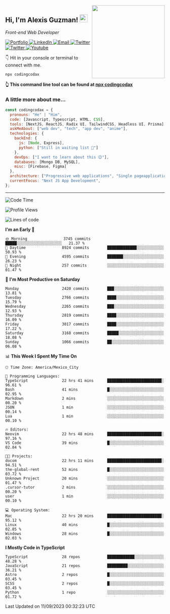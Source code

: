 <img align='right' src="https://media.giphy.com/media/M9gbBd9nbDrOTu1Mqx/giphy.gif" width="230">
<h2>Hi, I'm Alexis Guzman! <img src="https://media.giphy.com/media/hvRJCLFzcasrR4ia7z/giphy.gif" width="25px"></h2>
<p><em>Front-end Web Developer</em></p>

<p>
  <a href='https://www.codingcodax.dev' target='_blank'>
    <img alt='Portfolio' src='https://img.shields.io/badge/Portfolio-black?logo=vercel&style=flat-square'>
  </a>
  <a href='https://linkedin.com/in/codingcodax' target='_blank'>
    <img alt='LinkedIn' src='https://img.shields.io/badge/LinkedIn-black?logo=LinkedIn&style=flat-square'>
  </a>
  <a href='mailto:codingcodax@gmail.com' target='_blank'>
    <img alt='Email' src='https://img.shields.io/badge/Email-black?logo=Gmail&style=flat-square'>
  </a>
  <a href='https://twitter.com/codingcodax' target='_blank'>
    <img alt='Twitter' src='https://img.shields.io/badge/Twitter-black?logo=Twitter&style=flat-square'>
  </a>
  <a href='https://www.instagram.com/codingcodax' target='_blank'>
    <img alt='Twitter' src='https://img.shields.io/badge/Instagram-black?logo=Instagram&style=flat-square'>
  </a>
  <a href='https://www.youtube.com/@codingcodax' target='_blank'>
    <img alt='Youtube' src='https://img.shields.io/badge/YouTube-black?logo=Youtube&style=flat-square'>
  </a>
</p>

👇 Hit in your console or terminal to connect with me.

```bash
npx codingcodax 
```
**👆 This command line tool can be found at [npx codingcodax](https://github.com/codingcodax/npx-codingcodax)**

<h3>A little more about me...</h3>

```javascript
const codingcodax = {
  pronouns: "He" | "Him",
  code: [Javascript, Typescript, HTML, CSS],
  tools: [NextJS, ReactJS, Radix UI, TailwindCSS, Headless UI, Prisma],
  askMeAbout: ["web dev", "tech", "app dev", "anime"],
  technologies: {
    backEnd: {
      js: [Node, Express],
      python: ["Still in waiting list 🥲"]
    },
    devOps: ["I want to learn about this 😊"],
    databases: [Mongo DB, MySQL],
    misc: [Firebase, Figma]
  },
  architecture: ["Progressive web applications", "Single pageapplications"],
  currentFocus: "Next JS App Development",
};
```

---

<!--START_SECTION:waka-->
![Code Time](http://img.shields.io/badge/Code%20Time-1%2C723%20hrs%2015%20mins-blue)

![Profile Views](http://img.shields.io/badge/Profile%20Views-9-blue)

![Lines of code](https://img.shields.io/badge/From%20Hello%20World%20I%27ve%20Written-10.9%20million%20lines%20of%20code-blue)

**I'm an Early 🐤** 

```text
🌞 Morning                3745 commits        █████░░░░░░░░░░░░░░░░░░░░   21.37 % 
🌆 Daytime                8924 commits        █████████████░░░░░░░░░░░░   50.93 % 
🌃 Evening                4595 commits        ███████░░░░░░░░░░░░░░░░░░   26.23 % 
🌙 Night                  257 commits         ░░░░░░░░░░░░░░░░░░░░░░░░░   01.47 % 
```
📅 **I'm Most Productive on Saturday** 

```text
Monday                   2420 commits        ███░░░░░░░░░░░░░░░░░░░░░░   13.81 % 
Tuesday                  2766 commits        ████░░░░░░░░░░░░░░░░░░░░░   15.79 % 
Wednesday                2265 commits        ███░░░░░░░░░░░░░░░░░░░░░░   12.93 % 
Thursday                 2819 commits        ████░░░░░░░░░░░░░░░░░░░░░   16.09 % 
Friday                   3017 commits        ████░░░░░░░░░░░░░░░░░░░░░   17.22 % 
Saturday                 3168 commits        █████░░░░░░░░░░░░░░░░░░░░   18.08 % 
Sunday                   1066 commits        ██░░░░░░░░░░░░░░░░░░░░░░░   06.08 % 
```


📊 **This Week I Spent My Time On** 

```text
🕑︎ Time Zone: America/Mexico_City

💬 Programming Languages: 
TypeScript               22 hrs 41 mins      ████████████████████████░   96.61 % 
Bash                     41 mins             █░░░░░░░░░░░░░░░░░░░░░░░░   02.95 % 
Markdown                 2 mins              ░░░░░░░░░░░░░░░░░░░░░░░░░   00.20 % 
JSON                     1 min               ░░░░░░░░░░░░░░░░░░░░░░░░░   00.14 % 
Lua                      1 min               ░░░░░░░░░░░░░░░░░░░░░░░░░   00.10 % 

🔥 Editors: 
Neovim                   22 hrs 48 mins      ████████████████████████░   97.16 % 
VS Code                  39 mins             █░░░░░░░░░░░░░░░░░░░░░░░░   02.84 % 

🐱‍💻 Projects: 
docom                    22 hrs 11 mins      ████████████████████████░   94.51 % 
the-global-rent          52 mins             █░░░░░░░░░░░░░░░░░░░░░░░░   03.72 % 
Unknown Project          20 mins             ░░░░░░░░░░░░░░░░░░░░░░░░░   01.47 % 
.cursor-tutor            2 mins              ░░░░░░░░░░░░░░░░░░░░░░░░░   00.20 % 
user                     1 min               ░░░░░░░░░░░░░░░░░░░░░░░░░   00.10 % 

💻 Operating System: 
Mac                      22 hrs 20 mins      ████████████████████████░   95.12 % 
Linux                    40 mins             █░░░░░░░░░░░░░░░░░░░░░░░░   02.85 % 
Windows                  28 mins             █░░░░░░░░░░░░░░░░░░░░░░░░   02.03 % 
```

**I Mostly Code in TypeScript** 

```text
TypeScript               28 repos            ████████████░░░░░░░░░░░░░   48.28 % 
JavaScript               21 repos            █████████░░░░░░░░░░░░░░░░   36.21 % 
Astro                    2 repos             █░░░░░░░░░░░░░░░░░░░░░░░░   03.45 % 
SCSS                     2 repos             █░░░░░░░░░░░░░░░░░░░░░░░░   03.45 % 
Python                   1 repo              ░░░░░░░░░░░░░░░░░░░░░░░░░   01.72 % 
```




 Last Updated on 11/09/2023 00:32:23 UTC
<!--END_SECTION:waka-->
